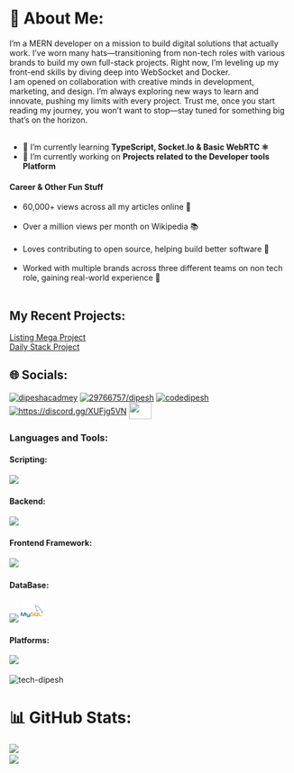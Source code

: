 # 💫 About Me:
I’m a MERN developer on a mission to build digital solutions that actually work. I’ve worn many hats—transitioning from non-tech roles with various brands to build my own full-stack projects. Right now, I’m leveling up my front-end skills by diving deep into WebSocket and Docker.
<br>
I am opened on collaboration with creative minds in development, marketing, and design. I’m always exploring new ways to learn and innovate, pushing my limits with every project. Trust me, once you start reading my journey, you won’t want to stop—stay tuned for something big that’s on the horizon.
<br><br>
- 🌱 I’m currently learning **TypeScript, Socket.Io & Basic WebRTC ⚛️**
- 🔭 I’m currently working on **Projects related to the Developer tools Platform**
    
#### Career & Other Fun Stuff
- 60,000+ views across all my articles online 👀<br/><br/>
- Over a million views per month on Wikipedia 📚<br/><br/>
- Loves contributing to open source, helping build better software 🔧<br/><br/>
- Worked with multiple brands across three different teams on non tech role, gaining real-world experience 🚀<br/><br/>
 
## My Recent Projects:
<div><a href="https://mega-project-listing.onrender.com">Listing Mega Project</a></div>
<div><a href="https://daily-stack.vercel.app/">Daily Stack Project</a></div>

## 🌐 Socials:
<p align="left">
<a href="https://linkedin.com/in/dipeshacademy" target="blank"><img align="center" src="https://skillicons.dev/icons?i=linkedin" alt="dipeshacadmey" height="30" width="40" /></a>
<a href="https://stackoverflow.com/users/29766757/dipesh" target="blank"><img align="center" src="https://skillicons.dev/icons?i=stackoverflow" alt="29766757/dipesh" height="30" width="40" /></a>
<a href="https://www.leetcode.com/codedipesh" target="blank"><img align="center" src="https://raw.githubusercontent.com/rahuldkjain/github-profile-readme-generator/master/src/images/icons/Social/leet-code.svg" alt="codedipesh" height="30" width="40" /></a>
<a href="https://discord.gg/XUFjg5VN" target="blank"><img align="center" src="https://skillicons.dev/icons?i=discord" alt="https://discord.gg/XUFjg5VN" height="30" width="40" /></a>
<a href="https://x.com/techiedipesh" target="blank"><img align="center" src="https://skillicons.dev/icons?i=twitter" alt=""https://x.com/techiedipesh" height="30" width="40" /></a>
</p>

<h3 align="left">Languages and Tools:</h3>
<h4>Scripting:</h4>
<img src="https://skillicons.dev/icons?i=js,ts,c,cpp,html,c++">
<h4>Backend:</h4>
<img src="https://skillicons.dev/icons?i=nodejs,express,ejs">
<h4>Frontend Framework:</h4>
<img src="https://skillicons.dev/icons?i=react,nextjs,tailwind,bootstrap,materialui">
<h4>DataBase:</h4>
<img src=https://skillicons.dev/icons?i=mongodb,mysql"> <img src="https://raw.githubusercontent.com/devicons/devicon/master/icons/mysql/mysql-original-wordmark.svg" height="40" width="40">
<h4>Platforms:</h4>
<img src="https://skillicons.dev/icons?i=git,github,vite,npm,vercel,netlify,figma,notion,postman,hoppscotch">


<p><img align="center" src="https://github-readme-stats.vercel.app/api/top-langs?username=tech-dipesh&show_icons=true&locale=en&layout=compact" alt="tech-dipesh" /></p>

# 📊 GitHub Stats:
![](https://github-readme-stats.vercel.app/api?username=tech-dipesh&theme=dark&hide_border=false&include_all_commits=false&count_private=false)<br/>
![](https://github-readme-streak-stats.herokuapp.com/?user=tech-dipesh&theme=dark&hide_border=false)<br/>
